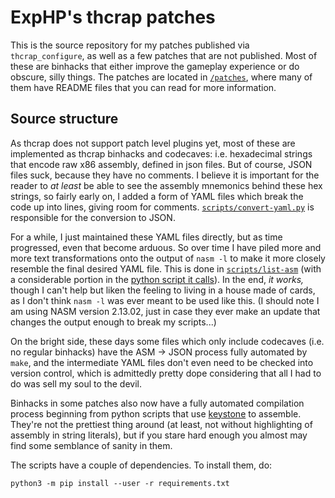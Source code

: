 # ExpHP's thcrap patches

This is the source repository for my patches published via `thcrap_configure`, as well as a few patches that are not published.  Most of these are binhacks that either improve the gameplay experience or do obscure, silly things.  The patches are located in [`/patches`](https://github.com/ExpHP/thcrap-patches/tree/master/patches), where many of them have README files that you can read for more information.

## Source structure

As thcrap does not support patch level plugins yet, most of these are implemented as thcrap binhacks and codecaves: i.e. hexadecimal strings that encode raw x86 assembly, defined in json files.  But of course, JSON files suck, because they have no comments.  I believe it is important for the reader to *at least* be able to see the assembly mnemonics behind these hex strings, so fairly early on, I added a form of YAML files which break the code up into lines, giving room for comments.  [`scripts/convert-yaml.py`](https://github.com/ExpHP/thcrap-patches/blob/master/scripts/convert-yaml.py) is responsible for the conversion to JSON.

For a while, I just maintained these YAML files directly, but as time progressed, even that become arduous.  So over time I have piled more and more text transformations onto the output of `nasm -l` to make it more closely resemble the final desired YAML file.  This is done in [`scripts/list-asm`](https://github.com/ExpHP/thcrap-patches/blob/master/scripts/list-asm) (with a considerable portion in the [python script it calls](https://github.com/ExpHP/thcrap-patches/blob/master/scripts/list-asm-postprocess.py)).  In the end, *it works,* though I can't help but liken the feeling to living in a house made of cards, as I don't think `nasm -l` was ever meant to be used like this.  (I should note I am using NASM version 2.13.02, just in case they ever make an update that changes the output enough to break my scripts...)

On the bright side, these days some files which only include codecaves (i.e. no regular binhacks) have the ASM -> JSON process fully automated by `make`, and the intermediate YAML files don't even need to be checked into version control, which is admittedly pretty dope considering that all I had to do was sell my soul to the devil.

Binhacks in some patches also now have a fully automated compilation process beginning from python scripts that use [keystone](https://github.com/keystone-engine/keystone) to assemble.  They're not the prettiest thing around (at least, not without highlighting of assembly in string literals), but if you stare hard enough you almost may find some semblance of sanity in them.

The scripts have a couple of dependencies.  To install them, do:

```python3
python3 -m pip install --user -r requirements.txt
```
